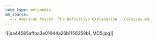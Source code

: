 ```yaml
---
note_type: metamedia
mm_source:
  - - American Psycho  The Definitive Explanation - Colossus.md
---
```


![[aa44585affba3e01944a26b1156258b1_MD5.jpg]]


